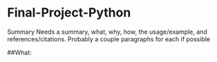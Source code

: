 # Final-Project-Python
Summary
Needs a summary, what, why, how, the usage/example, and references/citations. Probably a couple paragraphs for each if possible

##What:
